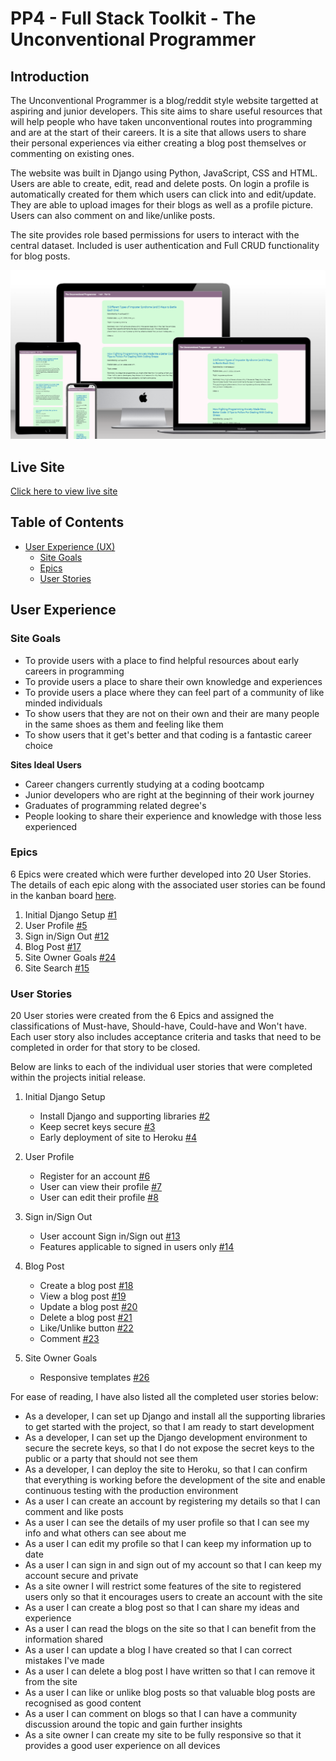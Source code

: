 # PP4 - Full Stack Toolkit - The Unconventional Programmer

## Introduction
The Unconventional Programmer is a blog/reddit style website targetted at aspiring and junior developers. This site aims to share useful resources that will help people who have taken unconventional routes into programming and are at the start of their careers. It is a site that allows users to share their personal experiences via either creating a blog post themselves or commenting on existing ones.

The website was built in Django using Python, JavaScript, CSS and HTML. Users are able to create, edit, read and delete posts. On login a profile is automatically created for them which users can click into and edit/update. They are able to upload images for their blogs as well as a profile picture. Users can also comment on and like/unlike posts.

The site provides role based permissions for users to interact with the central dataset. Included is user authentication and Full CRUD functionality for blog posts. 

![Mockup](docs/mockups/site-mockup.png)

## Live Site
[Click here to view live site](https://the-unconventional-programmer.herokuapp.com/)

## Table of Contents
- [User Experience (UX)](#user-experience)
    - [Site Goals](#site-goals)
    - [Epics](#epics)
    - [User Stories](#user-stories)



## User Experience
### Site Goals
- To provide users with a place to find helpful resources about early careers in programming
- To provide users a place to share their own knowledge and experiences
- To provide users a place where they can feel part of a community of like minded individuals
- To show users that they are not on their own and their are many people in the same shoes as them and feeling like them
- To show users that it get's better and that coding is a fantastic career choice

__Sites Ideal Users__
- Career changers currently studying at a coding bootcamp
- Junior developers who are right at the beginning of their work journey
- Graduates of programming related degree's
- People looking to share their experience and knowledge with those less experienced

### Epics
6 Epics were created which were further developed into 20 User Stories. The details of each epic along with the associated user stories can be found in the kanban board [here](https://github.com/users/Jbachtiger/projects/2). 

1. Initial Django Setup [#1](https://github.com/Jbachtiger/ci-pp4-the-unconventional-programmer/issues/1)
2. User Profile [#5](https://github.com/Jbachtiger/ci-pp4-the-unconventional-programmer/issues/5)
3. Sign in/Sign Out [#12](https://github.com/Jbachtiger/ci-pp4-the-unconventional-programmer/issues/12)
4. Blog Post [#17](https://github.com/Jbachtiger/ci-pp4-the-unconventional-programmer/issues/17)
5. Site Owner Goals [#24](https://github.com/Jbachtiger/ci-pp4-the-unconventional-programmer/issues/24)
6. Site Search [#15](https://github.com/Jbachtiger/ci-pp4-the-unconventional-programmer/issues/15)

### User Stories 
20 User stories were created from the 6 Epics and assigned the classifications of Must-have, Should-have, Could-have and Won't have. Each user story also includes acceptance criteria and tasks that need to be completed in order for that story to be closed. 

Below are links to each of the individual user stories that were completed within the projects initial release.

1. Initial Django Setup
    - Install Django and supporting libraries [#2](https://github.com/Jbachtiger/ci-pp4-the-unconventional-programmer/issues/2)
    - Keep secret keys secure [#3](https://github.com/Jbachtiger/ci-pp4-the-unconventional-programmer/issues/3)
    - Early deployment of site to Heroku [#4](https://github.com/Jbachtiger/ci-pp4-the-unconventional-programmer/issues/4)

2. User Profile
    - Register for an account [#6](https://github.com/Jbachtiger/ci-pp4-the-unconventional-programmer/issues/6)
    - User can view their profile [#7](https://github.com/Jbachtiger/ci-pp4-the-unconventional-programmer/issues/7)
    - User can edit their profile [#8](https://github.com/Jbachtiger/ci-pp4-the-unconventional-programmer/issues/8)

3. Sign in/Sign Out
    - User account Sign in/Sign out [#13](https://github.com/Jbachtiger/ci-pp4-the-unconventional-programmer/issues/13)
    - Features applicable to signed in users only [#14](https://github.com/Jbachtiger/ci-pp4-the-unconventional-programmer/issues/14)

4. Blog Post
    - Create a blog post [#18](https://github.com/Jbachtiger/ci-pp4-the-unconventional-programmer/issues/18)
    - View a blog post [#19](https://github.com/Jbachtiger/ci-pp4-the-unconventional-programmer/issues/19)
    - Update a blog post [#20](https://github.com/Jbachtiger/ci-pp4-the-unconventional-programmer/issues/20)
    - Delete a blog post [#21](https://github.com/Jbachtiger/ci-pp4-the-unconventional-programmer/issues/21)
    - Like/Unlike button [#22](https://github.com/Jbachtiger/ci-pp4-the-unconventional-programmer/issues/22)
    - Comment [#23](https://github.com/Jbachtiger/ci-pp4-the-unconventional-programmer/issues/23)

5. Site Owner Goals
    - Responsive templates [#26](https://github.com/Jbachtiger/ci-pp4-the-unconventional-programmer/issues/26)


For ease of reading, I have also listed all the completed user stories below:

- As a developer, I can set up Django and install all the supporting libraries to get started with the project, so that I am ready to start development
- As a developer, I can set up the Django development environment to secure the secrete keys, so that I do not expose the secret keys to the public or a party that should not see them
- As a developer, I can deploy the site to Heroku, so that I can confirm that everything is working before the development of the site and enable continuous testing with the production environment
- As a user I can create an account by registering my details so that I can comment and like posts
- As a user I can see the details of my user profile so that I can see my info and what others can see about me
- As a user I can edit my profile so that I can keep my information up to date
- As a user I can sign in and sign out of my account so that I can keep my account secure and private
- As a site owner I will restrict some features of the site to registered users only so that it encourages users to create an account with the site
- As a user I can create a blog post so that I can share my ideas and experience
- As a user I can read the blogs on the site so that I can benefit from the information shared
- As a user I can update a blog I have created so that I can correct mistakes I've made
- As a user I can delete a blog post I have written so that I can remove it from the site
- As a user I can like or unlike blog posts so that valuable blog posts are recognised as good content
- As a user I can comment on blogs so that I can have a community discussion around the topic and gain further insights
- As a site owner I can create my site to be fully responsive so that it provides a good user experience on all devices







